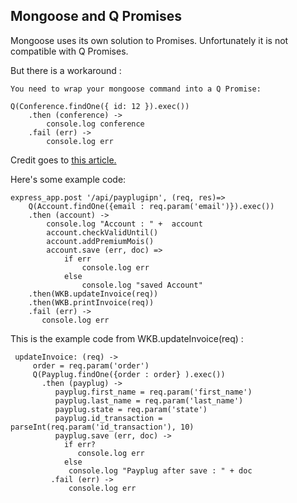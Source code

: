 ## Mongoose and Q Promises ##

Mongoose uses its own solution to Promises. Unfortunately it is not compatible with Q Promises.

But there is a workaround :

    You need to wrap your mongoose command into a Q Promise:

    Q(Conference.findOne({ id: 12 }).exec())
		.then (conference) ->
		    console.log conference
		.fail (err) ->
			console.log err
   


Credit goes to [this article.](http://blog.xebia.fr/2014/11/28/mongoose-les-promises-et-q/)

Here's some example code:

    express_app.post '/api/payplugipn', (req, res)=>
	    Q(Account.findOne({email : req.param('email')}).exec())
	    .then (account) ->
	        console.log "Account : " +  account
	        account.checkValidUntil()
	        account.addPremiumMois()
	        account.save (err, doc) =>
	            if err
	                console.log err
	            else
	                console.log "saved Account"
	    .then(WKB.updateInvoice(req))
	    .then(WKB.printInvoice(req))
	    .fail (err) ->
	       console.log err


This is the example code from WKB.updateInvoice(req) :

  

     updateInvoice: (req) ->     
         order = req.param('order')            
         Q(Payplug.findOne({order : order} ).exec()) 
           .then (payplug) ->
              payplug.first_name = req.param('first_name')
              payplug.last_name = req.param('last_name')
              payplug.state = req.param('state')
              payplug.id_transaction = parseInt(req.param('id_transaction'), 10)
              payplug.save (err, doc) ->
                if err?
                   console.log err
                else
                 console.log "Payplug after save : " + doc
             .fail (err) ->
                 console.log err      